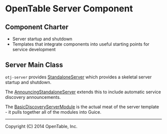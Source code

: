 OpenTable Server Component
==========================

Component Charter
-----------------

* Server startup and shutdown
* Templates that integrate components into useful starting points for service development

Server Main Class
-----------------

`otj-server` provides [StandaloneServer](https://github.com/opentable/otj-server/blob/master/server/src/main/java/com/opentable/server/StandaloneServer.java)
which provides a skeletal server startup and shutdown.

The [AnnouncingStandaloneServer](https://github.com/opentable/otj-server/blob/master/server/src/main/java/com/opentable/server/AnnouncingStandaloneServer.java)
extends this to include automatic service discovery announcements.

The [BasicDiscoveryServerModule](https://github.com/opentable/otj-server/blob/master/templates/src/main/java/com/opentable/server/templates/BasicDiscoveryServerModule.java)
is the actual meat of the server template - it pulls together all of the modules into Guice.

----
Copyright (C) 2014 OpenTable, Inc.
